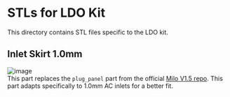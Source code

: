 # STLs for LDO Kit
This directory contains STL files specific to the LDO kit.

## Inlet Skirt 1.0mm
![image](/IMG/Inlet_Skirt_1.0mm.png "wireframe image")  
This part replaces the `plug_panel` part from the official [Milo V1.5 repo](https://github.com/VoronDesign/Voron-2/tree/Voron2.4/STLs/VORON2.4/Electronics_Compartment/Plug_Panel). This part adapts specifically to 1.0mm AC inlets for a better fit.